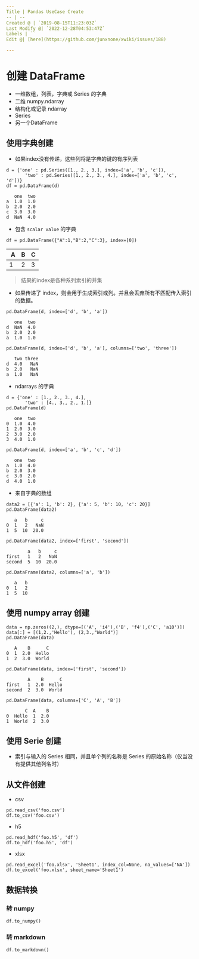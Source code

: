 ```yaml
---
Title | Pandas UseCase Create
-- | --
Created @ | `2019-08-15T11:23:03Z`
Last Modify @| `2022-12-28T04:53:47Z`
Labels | ``
Edit @| [here](https://github.com/junxnone/xwiki/issues/188)

---
```

# 创建 DataFrame


- 一维数组，列表，字典或 Series 的字典
- 二维 numpy.ndarray
- 结构化或记录 ndarray
- Series
- 另一个DataFrame

## 使用字典创建

- 如果index没有传递，这些列将是字典的键的有序列表

```
d = {'one' : pd.Series([1., 2., 3.], index=['a', 'b', 'c']),
       'two' : pd.Series([1., 2., 3., 4.], index=['a', 'b', 'c', 'd'])}
df = pd.DataFrame(d)

   one  two
a  1.0  1.0
b  2.0  2.0
c  3.0  3.0
d  NaN  4.0
```

- 包含 `scalar value` 的字典

```
df = pd.DataFrame({"A":1,"B":2,"C":3}, index=[0])
```

 A | B | C
-- | -- | -- 
1 | 2 | 3


> 结果的index是各种系列索引的并集


- 如果传递了 index，则会用于生成索引或列。并且会丢弃所有不匹配传入索引的数据。

```
pd.DataFrame(d, index=['d', 'b', 'a'])

   one  two
d  NaN  4.0
b  2.0  2.0
a  1.0  1.0

pd.DataFrame(d, index=['d', 'b', 'a'], columns=['two', 'three'])

   two three
d  4.0   NaN
b  2.0   NaN
a  1.0   NaN
```

- ndarrays 的字典

```
d = {'one' : [1., 2., 3., 4.],
       'two' : [4., 3., 2., 1.]}
pd.DataFrame(d)

   one  two
0  1.0  4.0
1  2.0  3.0
2  3.0  2.0
3  4.0  1.0

pd.DataFrame(d, index=['a', 'b', 'c', 'd'])

   one  two
a  1.0  4.0
b  2.0  3.0
c  3.0  2.0
d  4.0  1.0
```

- 来自字典的数组

```
data2 = [{'a': 1, 'b': 2}, {'a': 5, 'b': 10, 'c': 20}]
pd.DataFrame(data2)

   a   b     c
0  1   2   NaN
1  5  10  20.0

pd.DataFrame(data2, index=['first', 'second'])

        a   b     c
first   1   2   NaN
second  5  10  20.0

pd.DataFrame(data2, columns=['a', 'b'])

   a   b
0  1   2
1  5  10
```

## 使用 numpy array 创建

```
data = np.zeros((2,), dtype=[('A', 'i4'),('B', 'f4'),('C', 'a10')])
data[:] = [(1,2.,'Hello'), (2,3.,"World")]
pd.DataFrame(data)

   A    B      C
0  1  2.0  Hello
1  2  3.0  World

pd.DataFrame(data, index=['first', 'second'])

        A    B      C
first   1  2.0  Hello
second  2  3.0  World

pd.DataFrame(data, columns=['C', 'A', 'B'])

       C  A    B
0  Hello  1  2.0
1  World  2  3.0
```

## 使用 Serie 创建

- 索引与输入的 Series 相同，并且单个列的名称是 Series 的原始名称（仅当没有提供其他列名时）


## 从文件创建

- csv

```
pd.read_csv('foo.csv')
df.to_csv('foo.csv')
```
- h5

```
pd.read_hdf('foo.h5', 'df')
df.to_hdf('foo.h5', 'df')
```
- xlsx

```
pd.read_excel('foo.xlsx', 'Sheet1', index_col=None, na_values=['NA'])
df.to_excel('foo.xlsx', sheet_name='Sheet1')
```


## 数据转换

### 转 numpy

```
df.to_numpy()
```

### 转 markdown

```
df.to_markdown()
```



